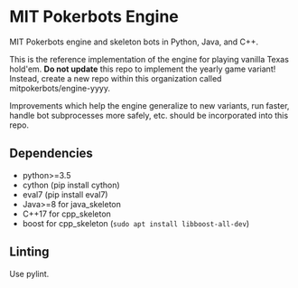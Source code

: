 # MIT Pokerbots Engine
MIT Pokerbots engine and skeleton bots in Python, Java, and C++.

This is the reference implementation of the engine for playing vanilla Texas hold'em. **Do not update** this repo to implement the yearly game variant! Instead, create a new repo within this organization called mitpokerbots/engine-yyyy.

Improvements which help the engine generalize to new variants, run faster, handle bot subprocesses more safely, etc. should be incorporated into this repo.

## Dependencies
 - python>=3.5
 - cython (pip install cython)
 - eval7 (pip install eval7)
 - Java>=8 for java_skeleton
 - C++17 for cpp_skeleton
 - boost for cpp_skeleton (`sudo apt install libboost-all-dev`)

## Linting
Use pylint.
